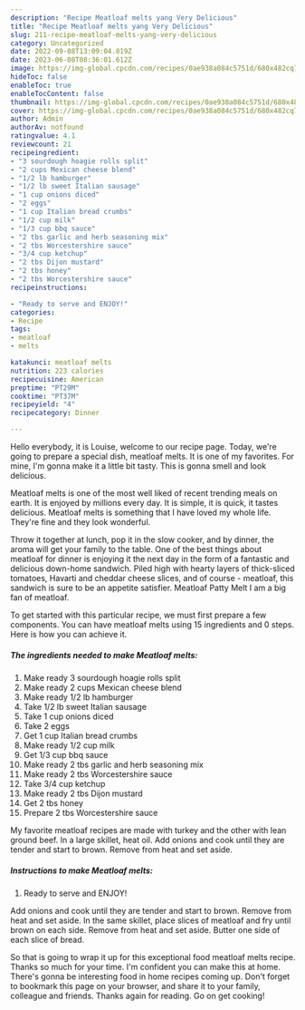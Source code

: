 ```yaml
---
description: "Recipe Meatloaf melts yang Very Delicious"
title: "Recipe Meatloaf melts yang Very Delicious"
slug: 211-recipe-meatloaf-melts-yang-very-delicious
category: Uncategorized
date: 2022-09-08T13:09:04.819Z
date: 2023-06-08T08:36:01.612Z
image: https://img-global.cpcdn.com/recipes/0ae938a084c5751d/680x482cq70/meatloaf-melts-recipe-main-photo.jpg
hideToc: false
enableToc: true
enableTocContent: false
thumbnail: https://img-global.cpcdn.com/recipes/0ae938a084c5751d/680x482cq70/meatloaf-melts-recipe-main-photo.jpg
cover: https://img-global.cpcdn.com/recipes/0ae938a084c5751d/680x482cq70/meatloaf-melts-recipe-main-photo.jpg
author: Admin
authorAv: notfound
ratingvalue: 4.1
reviewcount: 21
recipeingredient:
- "3 sourdough hoagie rolls split"
- "2 cups Mexican cheese blend"
- "1/2 lb hamburger"
- "1/2 lb sweet Italian sausage"
- "1 cup onions diced"
- "2 eggs"
- "1 cup Italian bread crumbs"
- "1/2 cup milk"
- "1/3 cup bbq sauce"
- "2 tbs garlic and herb seasoning mix"
- "2 tbs Worcestershire sauce"
- "3/4 cup ketchup"
- "2 tbs Dijon mustard"
- "2 tbs honey"
- "2 tbs Worcestershire sauce"
recipeinstructions:

- "Ready to serve and ENJOY!"
categories:
- Recipe
tags:
- meatloaf
- melts

katakunci: meatloaf melts 
nutrition: 223 calories
recipecuisine: American
preptime: "PT29M"
cooktime: "PT37M"
recipeyield: "4"
recipecategory: Dinner

---
```



Hello everybody, it is Louise, welcome to our recipe page. Today, we're going to prepare a special dish, meatloaf melts. It is one of my favorites. For mine, I'm gonna make it a little bit tasty. This is gonna smell and look delicious.

Meatloaf melts is one of the most well liked of recent trending meals on earth. It is enjoyed by millions every day. It is simple, it is quick, it tastes delicious. Meatloaf melts is something that I have loved my whole life. They're fine and they look wonderful.

Throw it together at lunch, pop it in the slow cooker, and by dinner, the aroma will get your family to the table. One of the best things about meatloaf for dinner is enjoying it the next day in the form of a fantastic and delicious down-home sandwich. Piled high with hearty layers of thick-sliced tomatoes, Havarti and cheddar cheese slices, and of course - meatloaf, this sandwich is sure to be an appetite satisfier. Meatloaf Patty Melt I am a big fan of meatloaf.


To get started with this particular recipe, we must first prepare a few components. You can have meatloaf melts using 15 ingredients and 0 steps. Here is how you can achieve it.

<!--inarticleads1-->

##### The ingredients needed to make Meatloaf melts:

1. Make ready 3 sourdough hoagie rolls split
1. Make ready 2 cups Mexican cheese blend
1. Make ready 1/2 lb hamburger
1. Take 1/2 lb sweet Italian sausage
1. Take 1 cup onions diced
1. Take 2 eggs
1. Get 1 cup Italian bread crumbs
1. Make ready 1/2 cup milk
1. Get 1/3 cup bbq sauce
1. Make ready 2 tbs garlic and herb seasoning mix
1. Make ready 2 tbs Worcestershire sauce
1. Take 3/4 cup ketchup
1. Make ready 2 tbs Dijon mustard
1. Get 2 tbs honey
1. Prepare 2 tbs Worcestershire sauce


My favorite meatloaf recipes are made with turkey and the other with lean ground beef. In a large skillet, heat oil. Add onions and cook until they are tender and start to brown. Remove from heat and set aside. 

<!--inarticleads2-->

##### Instructions to make Meatloaf melts:


1. Ready to serve and ENJOY!

Add onions and cook until they are tender and start to brown. Remove from heat and set aside. In the same skillet, place slices of meatloaf and fry until brown on each side. Remove from heat and set aside. Butter one side of each slice of bread. 

So that is going to wrap it up for this exceptional food meatloaf melts recipe. Thanks so much for your time. I'm confident you can make this at home. There's gonna be interesting food in home recipes coming up. Don't forget to bookmark this page on your browser, and share it to your family, colleague and friends. Thanks again for reading. Go on get cooking!
